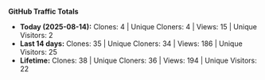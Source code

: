 
**GitHub Traffic Totals**

- **Today (2025-08-14):** Clones: 4 | Unique Cloners: 4 | Views: 15 | Unique Visitors: 2
- **Last 14 days:** Clones: 35 | Unique Cloners: 34 | Views: 186 | Unique Visitors: 25
- **Lifetime:** Clones: 38 | Unique Cloners: 36 | Views: 194 | Unique Visitors: 22
